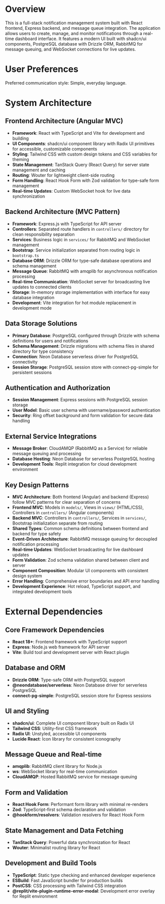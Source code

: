 # Overview

This is a full-stack notification management system built with React frontend, Express backend, and message queue integration. The application allows users to create, manage, and monitor notifications through a real-time dashboard interface. It features a modern UI built with shadcn/ui components, PostgreSQL database with Drizzle ORM, RabbitMQ for message queuing, and WebSocket connections for live updates.

# User Preferences

Preferred communication style: Simple, everyday language.

# System Architecture

## Frontend Architecture (Angular MVC)
- **Framework**: React with TypeScript and Vite for development and building
- **UI Components**: shadcn/ui component library with Radix UI primitives for accessible, customizable components
- **Styling**: Tailwind CSS with custom design tokens and CSS variables for theming
- **State Management**: TanStack Query (React Query) for server state management and caching
- **Routing**: Wouter for lightweight client-side routing
- **Form Handling**: React Hook Form with Zod validation for type-safe form management
- **Real-time Updates**: Custom WebSocket hook for live data synchronization

## Backend Architecture (MVC Pattern)
- **Framework**: Express.js with TypeScript for API server
- **Controllers**: Separated route handlers in `controllers/` directory for clean responsibility separation
- **Services**: Business logic in `services/` for RabbitMQ and WebSocket management
- **Bootstrap**: Service initialization separated from routing logic in `bootstrap.ts`
- **Database ORM**: Drizzle ORM for type-safe database operations and schema management
- **Message Queue**: RabbitMQ with amqplib for asynchronous notification processing
- **Real-time Communication**: WebSocket server for broadcasting live updates to connected clients
- **Storage**: In-memory storage implementation with interface for easy database integration
- **Development**: Vite integration for hot module replacement in development mode

## Data Storage Solutions
- **Primary Database**: PostgreSQL configured through Drizzle with schema definitions for users and notifications
- **Schema Management**: Drizzle migrations with schema files in shared directory for type consistency
- **Connection**: Neon Database serverless driver for PostgreSQL connectivity
- **Session Storage**: PostgreSQL session store with connect-pg-simple for persistent sessions

## Authentication and Authorization
- **Session Management**: Express sessions with PostgreSQL session storage
- **User Model**: Basic user schema with username/password authentication
- **Security**: Ring offset background and form validation for secure data handling

## External Service Integrations
- **Message Broker**: CloudAMQP (RabbitMQ as a Service) for reliable message queuing and processing
- **Database Hosting**: Neon Database for serverless PostgreSQL hosting
- **Development Tools**: Replit integration for cloud development environment

## Key Design Patterns
- **MVC Architecture**: Both frontend (Angular) and backend (Express) follow MVC patterns for clear separation of concerns
- **Frontend MVC**: Models in `models/`, Views in `views/` (HTML/CSS), Controllers in `controllers/` (Angular components)
- **Backend MVC**: Controllers in `controllers/`, Services in `services/`, Bootstrap initialization separate from routing
- **Shared Types**: Common schema definitions between frontend and backend for type safety
- **Event-Driven Architecture**: RabbitMQ message queuing for decoupled notification processing
- **Real-time Updates**: WebSocket broadcasting for live dashboard updates
- **Form Validation**: Zod schema validation shared between client and server
- **Component Composition**: Modular UI components with consistent design system
- **Error Handling**: Comprehensive error boundaries and API error handling
- **Development Experience**: Hot reload, TypeScript support, and integrated development tools

# External Dependencies

## Core Framework Dependencies
- **React 18+**: Frontend framework with TypeScript support
- **Express**: Node.js web framework for API server
- **Vite**: Build tool and development server with React plugin

## Database and ORM
- **Drizzle ORM**: Type-safe ORM with PostgreSQL support
- **@neondatabase/serverless**: Neon Database driver for serverless PostgreSQL
- **connect-pg-simple**: PostgreSQL session store for Express sessions

## UI and Styling
- **shadcn/ui**: Complete UI component library built on Radix UI
- **Tailwind CSS**: Utility-first CSS framework
- **Radix UI**: Unstyled, accessible UI components
- **Lucide React**: Icon library for consistent iconography

## Message Queue and Real-time
- **amqplib**: RabbitMQ client library for Node.js
- **ws**: WebSocket library for real-time communication
- **CloudAMQP**: Hosted RabbitMQ service for message queuing

## Form and Validation
- **React Hook Form**: Performant form library with minimal re-renders
- **Zod**: TypeScript-first schema declaration and validation
- **@hookform/resolvers**: Validation resolvers for React Hook Form

## State Management and Data Fetching
- **TanStack Query**: Powerful data synchronization for React
- **Wouter**: Minimalist routing library for React

## Development and Build Tools
- **TypeScript**: Static type checking and enhanced developer experience
- **ESBuild**: Fast JavaScript bundler for production builds
- **PostCSS**: CSS processing with Tailwind CSS integration
- **@replit/vite-plugin-runtime-error-modal**: Development error overlay for Replit environment